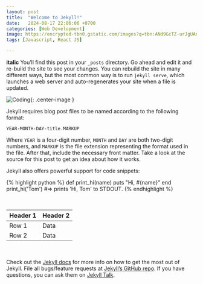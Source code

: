 ```yaml
---
layout: post
title:  "Welcome to Jekyll!"
date:   2024-08-17 22:06:06 +0700
categories: [Web Development]
image: https://encrypted-tbn0.gstatic.com/images?q=tbn:ANd9GcTZ-urJgUAnOvL139l9d3Qh24y0LIhrEfTlXA&s
tags: [Javascript, React JS]

---
```

 __italic__
You’ll find this post in your `_posts` directory. Go ahead and edit it and re-build the site to see your changes. You can rebuild the site in many different ways, but the most common way is to run `jekyll serve`, which launches a web server and auto-regenerates your site when a file is updated.

![Coding](https://encrypted-tbn0.gstatic.com/images?q=tbn:ANd9GcTZ-urJgUAnOvL139l9d3Qh24y0LIhrEfTlXA&s){: .center-image }

Jekyll requires blog post files to be named according to the following format:

`YEAR-MONTH-DAY-title.MARKUP`

Where `YEAR` is a four-digit number, `MONTH` and `DAY` are both two-digit numbers, and `MARKUP` is the file extension representing the format used in the file. After that, include the necessary front matter. Take a look at the source for this post to get an idea about how it works.

Jekyll also offers powerful support for code snippets:

{% highlight python %}
def print_hi(name)
  puts "Hi, #{name}"
end
print_hi('Tom')
#=> prints 'Hi, Tom' to STDOUT.
{% endhighlight %}  
  
<br>

| Header 1 | Header 2 |
|----------|----------|
| Row 1    | Data     |
| Row 2    | Data     |

<br>

Check out the [Jekyll docs][jekyll-docs] for more info on how to get the most out of Jekyll. File all bugs/feature requests at [Jekyll’s GitHub repo][jekyll-gh]. If you have questions, you can ask them on [Jekyll Talk][jekyll-talk].

[jekyll-docs]: https://jekyllrb.com/docs/home
[jekyll-gh]:   https://github.com/jekyll/jekyll
[jekyll-talk]: https://talk.jekyllrb.com/
